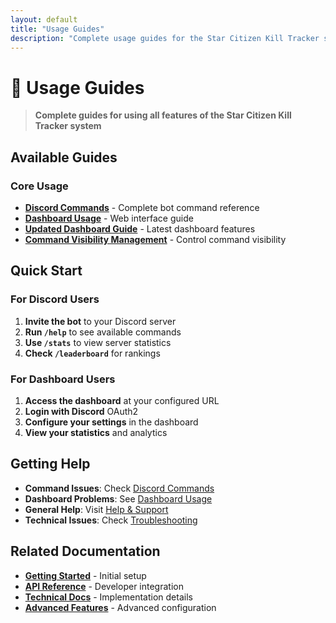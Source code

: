 ```yaml
---
layout: default
title: "Usage Guides"
description: "Complete usage guides for the Star Citizen Kill Tracker system"
---
```


# 📖 Usage Guides

> **Complete guides for using all features of the Star Citizen Kill Tracker system**

## Available Guides

### Core Usage
- [**Discord Commands**](./discord-commands.md) - Complete bot command reference
- [**Dashboard Usage**](./dashboard.md) - Web interface guide
- [**Updated Dashboard Guide**](./updated-dashboard-guide.md) - Latest dashboard features
- [**Command Visibility Management**](./command-visibility-management.md) - Control command visibility

## Quick Start

### For Discord Users
1. **Invite the bot** to your Discord server
2. **Run `/help`** to see available commands
3. **Use `/stats`** to view server statistics
4. **Check `/leaderboard`** for rankings

### For Dashboard Users
1. **Access the dashboard** at your configured URL
2. **Login with Discord** OAuth2
3. **Configure your settings** in the dashboard
4. **View your statistics** and analytics

## Getting Help

- **Command Issues**: Check [Discord Commands](./discord-commands.md)
- **Dashboard Problems**: See [Dashboard Usage](./dashboard.md)
- **General Help**: Visit [Help & Support](../help/)
- **Technical Issues**: Check [Troubleshooting](../help/troubleshooting.md)

## Related Documentation

- [**Getting Started**](../getting-started/) - Initial setup
- [**API Reference**](../api/) - Developer integration
- [**Technical Docs**](../technical/) - Implementation details
- [**Advanced Features**](../advanced/) - Advanced configuration

